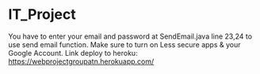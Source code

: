 # IT_Project
You have to enter your email and password at SendEmail.java line 23,24 to use send email function. 
Make sure to turn on Less secure apps & your Google Account.
Link deploy to heroku: https://webprojectgroupatn.herokuapp.com/
